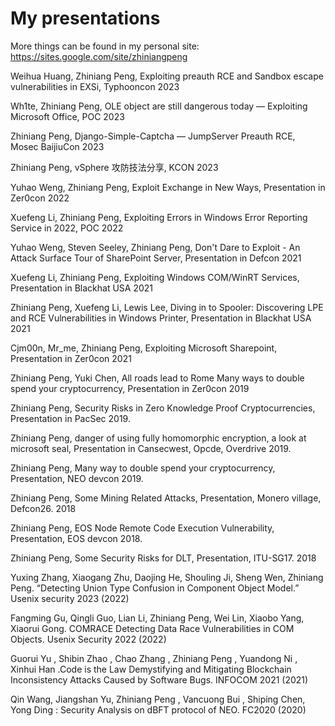 # My presentations

More things can be found in my personal site: https://sites.google.com/site/zhiniangpeng


Weihua Huang, Zhiniang Peng, Exploiting preauth RCE and Sandbox escape vulnerabilities in EXSi, Typhooncon 2023

Wh1te, Zhiniang Peng, OLE object are still dangerous today — Exploiting Microsoft Office, POC 2023

Zhiniang Peng, Django-Simple-Captcha — JumpServer Preauth RCE, Mosec BaijiuCon 2023

Zhiniang Peng, vSphere 攻防技法分享, KCON 2023

Yuhao Weng, Zhiniang Peng,  Exploit Exchange in New Ways, Presentation in Zer0con 2022

Xuefeng Li, Zhiniang Peng, Exploiting Errors in Windows Error Reporting Service in 2022, POC 2022

Yuhao Weng, Steven Seeley, Zhiniang Peng, Don't Dare to Exploit - An Attack Surface Tour of SharePoint Server, Presentation in Defcon 2021

Xuefeng Li, Zhiniang Peng, Exploiting Windows COM/WinRT Services, Presentation in Blackhat USA 2021

Zhiniang Peng, Xuefeng Li, Lewis Lee, Diving in to Spooler: Discovering LPE and RCE Vulnerabilities in Windows Printer, Presentation in Blackhat USA 2021

Cjm00n, Mr_me, Zhiniang Peng, Exploiting Microsoft Sharepoint, Presentation in Zer0con 2021

Zhiniang Peng, Yuki Chen, All roads lead to Rome Many ways to double spend your cryptocurrency, Presentation in Zer0con 2019

Zhiniang Peng, Security Risks in Zero Knowledge Proof Cryptocurrencies, Presentation in PacSec 2019.

Zhiniang Peng, danger of using fully homomorphic encryption, a look at microsoft seal, Presentation in Cansecwest, Opcde, Overdrive 2019.

Zhiniang Peng, Many way to double spend your cryptocurrency, Presentation, NEO devcon 2019.  

Zhiniang Peng, Some Mining Related Attacks, Presentation, Monero village, Defcon26. 2018 

Zhiniang Peng, EOS Node Remote Code Execution Vulnerability, Presentation, EOS devcon 2018. 

Zhiniang Peng, Some Security Risks for DLT, Presentation, ITU-SG17. 2018

Yuxing Zhang, Xiaogang Zhu, Daojing He, Shouling Ji, Sheng Wen, Zhiniang Peng. “Detecting Union Type Confusion in Component Object Model.” Usenix security 2023 (2022) 

Fangming Gu, Qingli Guo,  Lian Li, Zhiniang Peng, Wei Lin,  Xiaobo Yang, Xiaorui Gong. COMRACE Detecting Data Race Vulnerabilities in COM Objects. Usenix Security 2022 (2022)

Guorui Yu , Shibin Zhao , Chao Zhang , Zhiniang Peng , Yuandong Ni , Xinhui Han .Code is the Law Demystifying and Mitigating Blockchain Inconsistency Attacks Caused by Software Bugs. INFOCOM 2021 (2021)

Qin Wang, Jiangshan Yu, Zhiniang Peng , Vancuong Bui , Shiping Chen, Yong Ding : Security Analysis on dBFT protocol of NEO.  FC2020 (2020)
